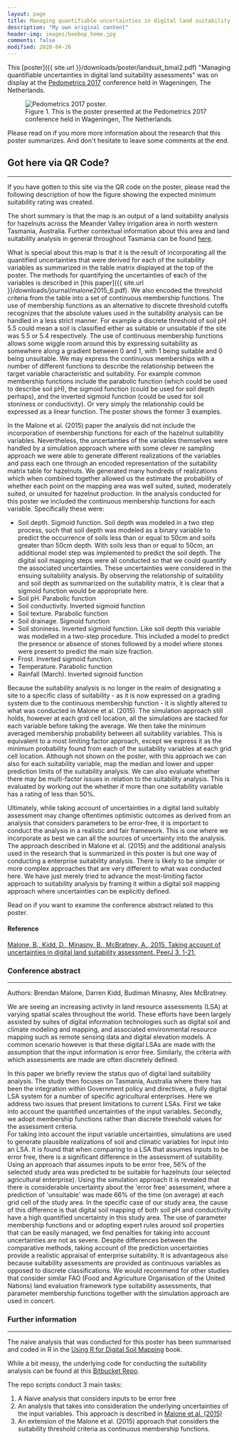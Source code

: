 ```yaml
---
layout: page
title: Managing quantifiable uncertainties in digital land suitability assessment
description: "My own original content"
header-img: images/beebop_home.jpg
comments: false
modified: 2020-04-26
---
```



This [poster]({{ site.url }}/downloads/poster/landsuit_bmal2.pdf) "Managing quantifiable uncertainties in digital land suitability assessments" was on display at the [Pedometrics 2017](http://www.pedometrics2017.org/) conference held in Wageningen, The Netherlands.

<figure>
    <img src="{{ site.url }}/images/20171506pedometrics/poster.png" alt="Pedometrics 2017 poster.">
    <figcaption>Figure 1. This is the poster presented at the Pedometrics 2017 conference held in Wageningen, The Netherlands. </figcaption>
</figure>

Please read on if you more more information about the research that this poster summarizes. And don't hesitate to leave some comments at the end.


## Got here via QR Code?
-----

If you have gotten to this site via the QR code on the poster, please read the following description of how the figure showing the expected minimum suitability rating was created. 

The short summary is that the map is an output of a land suitability analysis for hazelnuts across the Meander Valley irrigation area in north western Tasmania, Australia. Further contextual information about this area and land suitability analysis in general throughout Tasmania can be found [here](http://dpipwe.tas.gov.au/agriculture/investing-in-irrigation/enterprise-suitability-toolkit). 

What is special about this map is that it is the result of incorporating all the quantified uncertainties that were derived for each of the suitability variables as summarized in the table matrix displayed at the top of the poster. The methods for quantifying the uncertainties of each of the variables is described in [this paper]({{ site.url }}/downloads/journal/malone2015_6.pdf). We also encoded the threshold criteria from the table into a set of continuous membership functions. The use of membership functions as an alternative to discrete threshold cutoffs recognizes that the absolute values used in the suitability analysis can be handled in a less strict manner. For example a discrete threshold of soil pH 5.5 could mean a soil is classified either as suitable or unsuitable if the site was 5.5 or 5.4 respectively. The use of continuous membership functions allows some wiggle room around this by expressing suitability as somewhere along a gradient between 0 and 1, with 1 being suitable and 0 being unsuitable. We may express the continuous memberships with a number of different functions to describe the relationship between the target variable characteristic and suitability. For example common membership functions include the parabolic function (which could be used to describe soil pH), the sigmoid function (could be used for soil depth perhaps), and the inverted sigmoid function (could be used for soil stoniness or conductivity). Or very simply the relationship could be expressed as a linear function. The poster shows the former 3 examples.

In the Malone et al. (2015) paper the analysis did not include the incorporation of membership functions for each of the hazelnut suitability variables. Nevertheless, the uncertainties of the variables themselves were handled by a simulation approach where with some clever re sampling approach we were able to generate different realizations of the variables and pass each one through an encoded representation of the suitability matrix table for hazelnuts. We generated many hundreds of realizations which when combined together allowed us the estimate the probability of whether each point on the mapping area was well suited, suited, moderately suited, or unsuited for hazelnut production. In the analysis conducted for this poster we included the continuous membership functions for each variable. Specifically these were:

 * Soil depth. Sigmoid function. Soil depth was modeled in a two step process, such that soil depth was modeled as a binary variable to predict the occurrence of soils less than or equal to 50cm and soils greater than 50cm depth. With soils less than or equal to 50cm, an additional model step was implemented to predict the soil depth. The digital soil mapping steps were all conducted so that we could quantify the associated uncertainties. These uncertainties were considered in the ensuing suitability analysis. By observing the relationship of suitability and soil depth as summarized on the suitability matrix, it is clear that a sigmoid function would be appropriate here. 
 * Soil pH. Parabolic function
 * Soil conductivity. Inverted sigmoid function
 * Soil texture. Parabolic function
 * Soil drainage. Sigmoid function
 * Soil stoniness. Inverted sigmoid function. Like soil depth this variable was modelled in a two-step procedure. This included a model to predict the presence or absence of stones followed by a model where stones were present to predict the main size fraction.
 * Frost. Inverted sigmoid function. 
 * Temperature. Parabolic function
 * Rainfall (March). Inverted sigmoid function
 
Because the suitability analysis is no longer in the realm of designating a site to a specific class of suitability - as it is now expressed on a grading system due to the continuous membership function - it is slightly altered to what was conducted in Malone et al. (2015). The simulation approach still holds, however at each grid cell location, all the simulations are stacked for each variable before taking the average. We then take the minimum averaged membership probability between all suitability variables. This is equivalent to a most limiting factor approach, except we express it as the minimum probability found from each of the suitability variables at each grid cell location. Although not shown on the poster, with this approach we can also for each suitability variable, map the median and lower and upper prediction limits of the suitability analysis. We can also evaluate whether there may be multi-factor issues in relation to the suitability analysis. This is evaluated by working out the whether if more than one suitability variable has a rating of less than 50%. 

Ultimately, while taking account of uncertainties in a digital land suitably assessment may change oftentimes optimistic outcomes as derived from an analysis that considers parameters to be error-free, it is important to conduct the analysis in a realistic and fair framework. This is one where we incorporate as best we can all the sources of uncertainty into the analysis. The approach described in Malone et al. (2015) and the additional analysis used in the research that is summarized in this poster is but one way of conducting a enterprise suitability analysis. There is likely to be simpler or more complex approaches that are very different to what was conducted here. We have just merely tried to advance the most-limiting factor approach to suitability analysis by framing it within a digital soil mapping approach where uncertainties can be explicitly defined. 

Read on if you want to examine the conference abstract related to this poster.


#### Reference

[Malone, B., Kidd, D., Minasny, B., McBratney, A., 2015. Taking account of uncertainties in digital land suitability assessment. PeerJ 3, 1-21.](https://peerj.com/articles/1366/)


### Conference abstract  
-----

Authors: Brendan Malone, Darren Kidd, Budiman Minasny, Alex McBratney. 

We are seeing an increasing activity in land resource assessments (LSA) at varying spatial scales throughout the world. These efforts have been largely assisted by suites of digital information technologies such as digital soil and climate modeling and mapping, and associated environmental resource mapping such as remote sensing data and digital elevation models. A common scenario however is that these digital LSAs are made with the assumption that the input information is error free. Similarly, the criteria with which assessments are made are often discretely defined.  

In this paper we briefly review the status quo of digital land suitability analysis. The study then focuses on Tasmania, Australia where there has been the integration within Government policy and directives, a fully digital LSA system for a number of specific agricultural enterprises. Here we address two issues that present limitations to current LSAs. First we take into account the quantified uncertainties of the input variables. Secondly, we adopt membership functions rather than discrete threshold values for the assessment criteria.  
For taking into account the input variable uncertainties, simulations are used to generate plausible realizations of soil and climatic variables for input into an LSA. It is found that when comparing to a LSA that assumes inputs to be error free, there is a significant difference in the assessment of suitability. Using an approach that assumes inputs to be error free, 56% of the selected study area was predicted to be suitable for hazelnuts (our selected agricultural enterprise). Using the simulation approach it is revealed that there is considerable uncertainty about the 'error free' assessment, where a prediction of 'unsuitable' was made 66% of the time (on average) at each grid cell of the study area. In the specific case of our study area, the cause of this difference is that digital soil mapping of both soil pH and conductivity have a high quantified uncertainty in this study area.  The use of parameter membership functions and or adopting expert rules around soil properties that can be easily managed, we find penalties for taking into account uncertainties are not as severe. Despite differences between the comparative methods, taking account of the prediction uncertainties provide a realistic appraisal of enterprise suitability. It is advantageous also because suitability assessments are provided as continuous variables as opposed to discrete classifications. We would recommend for other studies that consider similar FAO (Food and Agriculture Organisation of the United Nations) land evaluation framework type suitability assessments, that parameter membership functions together with the simulation approach are used in concert.

### Further information 
-----

The naive analysis that was conducted for this poster has been summarised and coded in R in the [Using R for Digital Soil Mapping](http://www.springer.com/gp/book/9783319443256) book.

While a bit messy, the underlying code for conducting the suitability analysis can be found at this [Bitbucket Repo](https://bitbucket.org/brendo1001/suitabilityanalysis).  

The repo scripts conduct 3 main tasks:

1. A Naive analysis that considers inputs to be error free
2. An analysis that takes into consideration the underlying uncertainties of the input variables. This approach is described in [Malone et al. (2015)](https://peerj.com/articles/1366/)
3. An extension of the Malone et al. (2015) approach that considers the suitability threshold criteria as continuous membership functions.


